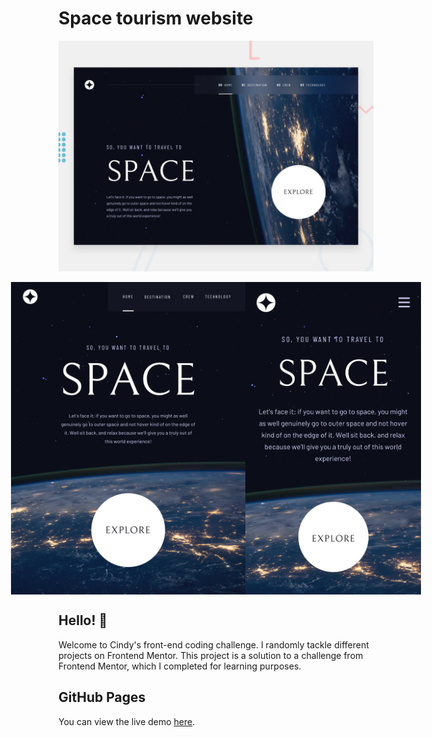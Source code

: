 # Space tourism website

![Design preview for the Space tourism website coding challenge](./preview.jpg)
<div align="center">
  <div style="display: flex; justify-content: center; align-items: flex-start;">
    <img src="./tablet-design.jpg" alt="Photo 2" height="500">
    <img src="./mobile-design.jpg" alt="Photo 3" height="500">
  </div>
</div>

## Hello! 👋
Welcome to Cindy's front-end coding challenge. I randomly tackle different projects on Frontend Mentor.
This project is a solution to a challenge from Frontend Mentor, which I completed for learning purposes.

## GitHub Pages
You can view the live demo [here](https://mayihsuan.github.io../../).


